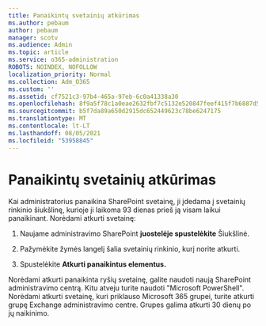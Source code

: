 ```yaml
---
title: Panaikintų svetainių atkūrimas
ms.author: pebaum
author: pebaum
manager: scotv
ms.audience: Admin
ms.topic: article
ms.service: o365-administration
ROBOTS: NOINDEX, NOFOLLOW
localization_priority: Normal
ms.collection: Adm_O365
ms.custom: ''
ms.assetid: cf7521c3-97b4-465a-97eb-6c0a41338a30
ms.openlocfilehash: 8f9a5f78c1a0eae2632fbf7c5132e520847feef415f7b6887d5d7796af720304
ms.sourcegitcommit: b5f7da89a650d2915dc652449623c78be6247175
ms.translationtype: MT
ms.contentlocale: lt-LT
ms.lasthandoff: 08/05/2021
ms.locfileid: "53958845"
---
```

# <a name="restore-a-deleted-site"></a>Panaikintų svetainių atkūrimas

Kai administratorius panaikina SharePoint svetainę, ji įdedama į svetainių rinkinio šiukšlinę, kurioje ji laikoma 93 dienas prieš ją visam laikui panaikinant. Norėdami atkurti svetainę:
  
1. Naujame administravimo SharePoint **juostelėje spustelėkite** Šiukšlinė. 
    
2. Pažymėkite žymės langelį šalia svetainių rinkinio, kurį norite atkurti.
    
3. Spustelėkite **Atkurti panaikintus elementus.**
    
Norėdami atkurti panaikinta ryšių svetainę, galite naudoti naują SharePoint administravimo centrą. Kitu atveju turite naudoti "Microsoft PowerShell". Norėdami atkurti svetainę, kuri priklauso Microsoft 365 grupei, turite atkurti grupę Exchange administravimo centre. Grupes galima atkurti 30 dienų po jų naikinimo.
  

